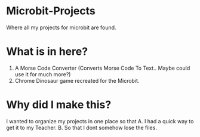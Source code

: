 # Microbit-Projects
Where all my projects for microbit are found.


# What is in here?
1. A Morse Code Converter (Converts Morse Code To Text.. Maybe could use it for much more?)
2. Chrome Dinosaur game recreated for the Microbit.

# Why did I make this?
I wanted to organize my projects in one place so that A. I had a quick way to get it to my Teacher. B. So that I dont somehow lose the files.
